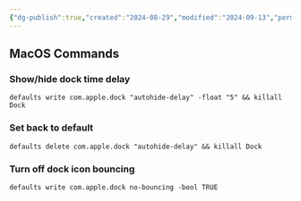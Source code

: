 ```yaml
---
{"dg-publish":true,"created":"2024-08-29","modified":"2024-09-13","permalink":"/40-software/mac-os-commands/","dgPassFrontmatter":true,"updated":"2024-09-13"}
---
```



## MacOS Commands

### Show/hide dock time delay

```
defaults write com.apple.dock "autohide-delay" -float "5" && killall Dock
```

### Set back to default

```
defaults delete com.apple.dock "autohide-delay" && killall Dock
```

### Turn off dock icon bouncing

```
defaults write com.apple.dock no-bouncing -bool TRUE
```
